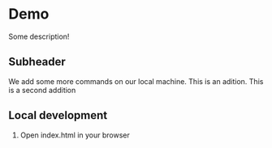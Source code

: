 # Demo 

Some description!

## Subheader

We add some more commands on our local machine. This is an adition.
This is a second addition


## Local development

1. Open index.html in your browser